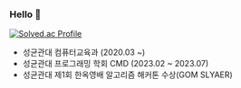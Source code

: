 ### Hello  👋

<!--
**HelloSJ00/HelloSJ00** is a ✨ _special_ ✨ repository because its `README.md` (this file) appears on your GitHub profile.

Here are some ideas to get you started:

- 🔭 I’m currently working on ...
- 🌱 I’m currently learning ...
- 👯 I’m looking to collaborate on ...
- 🤔 I’m looking for help with ...
- 💬 Ask me about ...
- 📫 How to reach me: ...
- 😄 Pronouns: ...
- ⚡ Fun fact: ...
-->

[![Solved.ac Profile](http://mazassumnida.wtf/api/generate_badge?boj=skku03062)](https://solved.ac/skku03062)

- 성균관대 컴퓨터교육과 (2020.03 ~)
- 성균관대 프로그래밍 학회 CMD (2023.02 ~ 2023.07)
- 성균관대 제1회 한옥영배 알고리즘 해커톤 수상(GOM SLYAER) 
